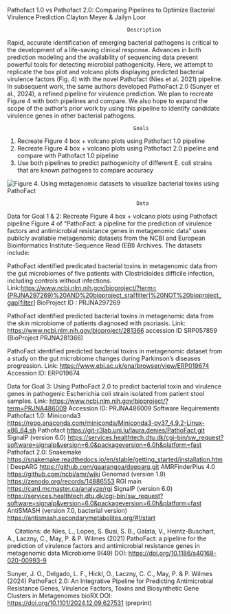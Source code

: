 Pathofact 1.0 vs Pathofact 2.0: Comparing Pipelines to Optimize Bacterial Virulence Prediction
Clayton Meyer & Jailyn Loor 

                                           Description 

Rapid, accurate identification of emerging bacterial pathogens is critical to the development of a life-saving clinical response. Advances in both prediction modeling and the availability of sequencing data present powerful tools for detecting microbial pathogenicity.
 Here, we attempt to replicate the box plot and volcano plots displaying predicted bacterial virulence factors (Fig. 4) with the novel Pathofact (Nies et al. 2021) pipeline. In subsequent work, the same authors developed PathoFact 2.0 (Sunyer et al., 2024), a refined pipeline for virulence prediction. We plan to recreate Figure 4 with both pipelines and compare. We also hope to expand the scope of the author’s prior work by using this pipeline to identify candidate virulence genes in other bacterial pathogens.

                                             Goals
1.	Recreate Figure 4 box + volcano plots using Pathofact 1.0 pipeline
2.	Recreate Figure 4 box + volcano plots using Pathofact 2.0 pipeline and compare with  Pathofact 1.0 pipeline
3.	Use both pipelines to predict pathogenicity of different E. coli strains that are known pathogens to compare accuracy

![Figure 4. Using metagenomic datasets to visualize bacterial toxins using PathoFact]( https://media.springernature.com/lw685/springer-static/image/art%3A10.1186%2Fs40168-020-00993-9/MediaObjects/40168_2020_993_Fig4_HTML.png?as=webp)

                                              Data
Data for Goal 1 & 2: Recreate Figure 4 box + volcano plots using Pathofact pipeline
Figure 4 of “PathoFact: a pipeline for the prediction of virulence factors and antimicrobial resistance genes in metagenomic data” uses publicly available metagenomic datasets from the 
NCBI and European Bioinformatics Institute-Sequence Read (EBI) Archives. The datasets include: 

PathoFact identified predicated bacterial toxins in metagenomic data from the gut microbiomes of five patients with Clostridioides difficile infection, including controls without infections. 
Link:https://www.ncbi.nlm.nih.gov/bioproject/?term=(PRJNA297269)%20AND%20bioproject_sra[filter]%20NOT%20bioproject_gap[filter]
BioProject ID : PRJNA297269

PathoFact identified predicted bacterial toxins in metagenomic data from the skin microbiome of patients diagnosed with psoriasis. 
Link: https://www.ncbi.nlm.nih.gov/bioproject/281366
accession ID SRP057859 (BioProject PRJNA281366)

PathoFact identified predicted bacterial toxins in metagenomic dataset from a study on the gut microbiome changes during Parkinson’s diseases progression. 
Link: https://www.ebi.ac.uk/ena/browser/view/ERP019674
Accession ID: ERP019674

Data for Goal 3: Using PathoFact 2.0 to predict bacterial toxin and virulence genes in pathogenic Escherichia coli strain isolated from patient stool samples. 
Link: https://www.ncbi.nlm.nih.gov/bioproject/?term=PRJNA486009
Accession ID: PRJNA486009
                                         Software Requirements
Pathofact 1.0:
Miniconda3 https://repo.anaconda.com/miniconda/Miniconda3-py37_4.9.2-Linux-x86_64.sh
Pathofact https://git-r3lab.uni.lu/laura.denies/PathoFact.git
SignalP (version 6.0) https://services.healthtech.dtu.dk/cgi-bin/sw_request?software=signalp&version=6.0&packageversion=6.0h&platform=fast
Pathofact 2.0:
Snakemake https://snakemake.readthedocs.io/en/stable/getting_started/installation.html
DeepARG https://github.com/gaarangoa/deeparg.git
AMRFinderPlus 4.0 https://github.com/ncbi/amr/wiki
Genomad (version 1.9) https://zenodo.org/records/14886553
RGI main https://card.mcmaster.ca/analyze/rgi
SignalP (version 6.0) https://services.healthtech.dtu.dk/cgi-bin/sw_request?software=signalp&version=6.0&packageversion=6.0h&platform=fast
AntiSMASH (version 7.0, bacterial version) https://antismash.secondarymetabolites.org/#!/start


 
Citations:
de Nies, L., Lopes, S. Busi, S. B., Galata, V., Heintz-Buschart, A., Laczny, C., May, P. & P.
Wilmes (2021) PathoFact: a pipeline for the prediction of virulence factors and 		antimicrobial resistance genes in metagenomic data Microbiome 9(49) DOI: 		https://doi.org/10.1186/s40168-020-00993-9

Sunyer, J. O., Delgado, L. F., Hickl, O., Laczny, C. C., May, P. & P. Wilmes (2024) PathoFact
2.0: An Integrative Pipeline for Predicting Antimicrobial Resistance Genes, Virulence 	Factors, Toxins and Biosynthetic Gene Clusters in Metagenomes bioRX DOI: 		https://doi.org/10.1101/2024.12.09.627531 (preprint)




